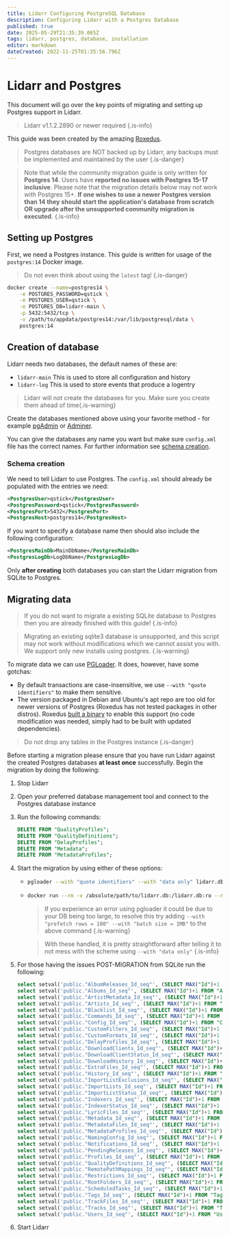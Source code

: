 ```yaml
---
title: Lidarr Configuring PostgreSQL Database
description: Configuring Lidarr with a Postgres Database
published: true
date: 2025-05-29T21:35:39.065Z
tags: lidarr, postgres, database, installation
editor: markdown
dateCreated: 2022-11-25T01:35:56.796Z
---
```


# Lidarr and Postgres

This document will go over the key points of migrating and setting up Postgres support in Lidarr.

> Lidarr v1.1.2.2890 or newer required
{.is-info}

This guide was been created by the amazing [Roxedus](https://github.com/Roxedus).

> Postgres databases are NOT backed up by Lidarr, any backups must be implemented and maintained by the user
{.is-danger}

> Note that while the community migration guide is only written for **Postgres 14**. Users have **reported no issues with Postgres 15-17 inclusive**. Please note that the migration details below may not work with Postgres 15+.  **If one wishes to use a newer Postgres version than 14 they should start the application's database from scratch OR upgrade after the unsupported community migration is executed**.
{.is-info}

## Setting up Postgres

 First, we need a Postgres instance. This guide is written for usage of the `postgres:14` Docker image.

 > Do not even think about using the `latest` tag! {.is-danger}

```bash
docker create --name=postgres14 \
    -e POSTGRES_PASSWORD=qstick \
    -e POSTGRES_USER=qstick \
    -e POSTGRES_DB=lidarr-main \
    -p 5432:5432/tcp \
    -v /path/to/appdata/postgres14:/var/lib/postgresql/data \
    postgres:14
```

## Creation of database

Lidarr needs two databases, the default names of these are:

- `lidarr-main`   This is used to store all configuration and history
- `lidarr-log`    This is used to store events that produce a logentry

> Lidarr will not create the databases for you. Make sure you create them ahead of time{.is-warning}

Create the databases mentioned above using your favorite method - for example [pgAdmin](https://www.pgadmin.org/) or [Adminer](https://www.adminer.org/).

You can give the databases any name you want but make sure `config.xml` file has the correct names. For further information see [schema creation](/lidarr/postgres-setup#schema-creation).

### Schema creation

 We need to tell Lidarr to use Postgres. The `config.xml` should already be populated with the entries we need:

```xml
<PostgresUser>qstick</PostgresUser>
<PostgresPassword>qstick</PostgresPassword>
<PostgresPort>5432</PostgresPort>
<PostgresHost>postgres14</PostgresHost>
```

If you want to specify a database name then should also include the following configuration:

```xml
<PostgresMainDb>MainDbName</PostgresMainDb>
<PostgresLogDb>LogDbName</PostgresLogDb>
```

Only **after creating** both databases you can start the Lidarr migration from SQLite to Postgres.

## Migrating data

> If you do not want to migrate a existing SQLite database to Postgres then you are already finished with this guide! {.is-info}

> Migrating an existing sqlite3 database is unsupported, and this script may not work without modifications which we cannot assist you with. We support only new installs using postgres. {.is-warning}

To migrate data we can use [PGLoader](https://github.com/dimitri/pgloader). It does, however, have some gotchas:

- By default transactions are case-insensitive, we use `--with "quote identifiers"` to make them sensitive.
- The version packaged in Debian and Ubuntu's apt repo are too old for newer versions of Postgres (Roxedus has not tested packages in other distros).
  Roxedus [built a binary](https://github.com/Roxedus/Pgloader-bin) to enable this support (no code modification was needed, simply had to be built with updated dependencies).

> Do not drop any tables in the Postgres instance {.is-danger}

Before starting a migration please ensure that you have run Lidarr against the created Postgres databases **at least once** successfully. Begin the migration by doing the following:

1. Stop Lidarr
1. Open your preferred database management tool and connect to the Postgres database instance
1. Run the following commands:

	```SQL
	DELETE FROM "QualityProfiles";
	DELETE FROM "QualityDefinitions";
	DELETE FROM "DelayProfiles";
	DELETE FROM "Metadata";
	DELETE FROM "MetadataProfiles";
	```

1. Start the migration by using either of these options:

    - ```bash
      pgloader --with "quote identifiers" --with "data only" lidarr.db 'postgresql://qstick:qstick@localhost/lidarr-main'
      ```

    - ```bash
      docker run --rm -v /absolute/path/to/lidarr.db:/lidarr.db:ro --network=host ghcr.io/roxedus/pgloader --with "quote identifiers" --with "data only" /lidarr.db "postgresql://qstick:qstick@localhost/lidarr-main"
      ```

		> If you experience an error using pgloader it could be due to your DB being too large, to resolve this try adding `--with "prefetch rows = 100" --with "batch size = 1MB"` to the above command
    {.is-warning}

		> With these handled, it is pretty straightforward after telling it to not mess with the scheme using `--with "data only"`
    {.is-info}

1. For those having the issues POST-MIGRATION from SQLite run the following:

	  ```sql
  	select setval('public."AlbumReleases_Id_seq"', (SELECT MAX("Id")+1 FROM "AlbumReleases"));
  	select setval('public."Albums_Id_seq"', (SELECT MAX("Id")+1 FROM "Albums"));
  	select setval('public."ArtistMetadata_Id_seq"', (SELECT MAX("Id")+1 FROM "ArtistMetadata"));
  	select setval('public."Artists_Id_seq"', (SELECT MAX("Id")+1 FROM "Artists"));
  	select setval('public."Blacklist_Id_seq"', (SELECT MAX("Id")+1 FROM "Blocklist"));
  	select setval('public."Commands_Id_seq"', (SELECT MAX("Id")+1 FROM "Commands"));
  	select setval('public."Config_Id_seq"', (SELECT MAX("Id")+1 FROM "Config"));
  	select setval('public."CustomFilters_Id_seq"', (SELECT MAX("Id")+1 FROM "CustomFilters"));
  	select setval('public."CustomFormats_Id_seq"', (SELECT MAX("Id")+1 FROM "CustomFormats"));
  	select setval('public."DelayProfiles_Id_seq"', (SELECT MAX("Id")+1 FROM "DelayProfiles"));
  	select setval('public."DownloadClients_Id_seq"', (SELECT MAX("Id")+1 FROM "DownloadClients"));
  	select setval('public."DownloadClientStatus_Id_seq"', (SELECT MAX("Id")+1 FROM "DownloadClientStatus"));
  	select setval('public."DownloadHistory_Id_seq"', (SELECT MAX("Id")+1 FROM "DownloadHistory"));
  	select setval('public."ExtraFiles_Id_seq"', (SELECT MAX("Id")+1 FROM "ExtraFiles"));
  	select setval('public."History_Id_seq"', (SELECT MAX("Id")+1 FROM "History"));
  	select setval('public."ImportListExclusions_Id_seq"', (SELECT MAX("Id")+1 FROM "ImportListExclusions"));
  	select setval('public."ImportLists_Id_seq"', (SELECT MAX("Id")+1 FROM "ImportLists"));
  	select setval('public."ImportListStatus_Id_seq"', (SELECT MAX("Id")+1 FROM "ImportListStatus"));
  	select setval('public."Indexers_Id_seq"', (SELECT MAX("Id")+1 FROM "Indexers"));
  	select setval('public."IndexerStatus_Id_seq"', (SELECT MAX("Id")+1 FROM "IndexerStatus"));
  	select setval('public."LyricFiles_Id_seq"', (SELECT MAX("Id")+1 FROM "LyricFiles"));
  	select setval('public."Metadata_Id_seq"', (SELECT MAX("Id")+1 FROM "Metadata"));
  	select setval('public."MetadataFiles_Id_seq"', (SELECT MAX("Id")+1 FROM "MetadataFiles"));
  	select setval('public."MetadataProfiles_Id_seq"', (SELECT MAX("Id")+1 FROM "MetadataProfiles"));
  	select setval('public."NamingConfig_Id_seq"', (SELECT MAX("Id")+1 FROM "NamingConfig"));
  	select setval('public."Notifications_Id_seq"', (SELECT MAX("Id")+1 FROM "Notifications"));
  	select setval('public."PendingReleases_Id_seq"', (SELECT MAX("Id")+1 FROM "PendingReleases"));
  	select setval('public."Profiles_Id_seq"', (SELECT MAX("Id")+1 FROM "QualityProfiles"));
  	select setval('public."QualityDefinitions_Id_seq"', (SELECT MAX("Id")+1 FROM "QualityDefinitions"));
  	select setval('public."RemotePathMappings_Id_seq"', (SELECT MAX("Id")+1 FROM "RemotePathMappings"));
  	select setval('public."Restrictions_Id_seq"', (SELECT MAX("Id")+1 FROM "ReleaseProfiles"));
  	select setval('public."RootFolders_Id_seq"', (SELECT MAX("Id")+1 FROM "RootFolders"));
  	select setval('public."ScheduledTasks_Id_seq"', (SELECT MAX("Id")+1 FROM "ScheduledTasks"));
  	select setval('public."Tags_Id_seq"', (SELECT MAX("Id")+1 FROM "Tags"));
  	select setval('public."TrackFiles_Id_seq"', (SELECT MAX("Id")+1 FROM "TrackFiles"));
  	select setval('public."Tracks_Id_seq"', (SELECT MAX("Id")+1 FROM "Tracks"));
  	select setval('public."Users_Id_seq"', (SELECT MAX("Id")+1 FROM "Users"));

1. Start Lidarr
